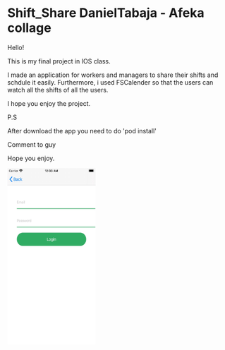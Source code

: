 # Shift_Share DanielTabaja - Afeka collage

Hello! 

This is my final project in IOS class.

I made an application for workers and managers to share their shifts and schdule it easily.
Furthermore, i used FSCalender so that the users can watch all the shifts of all the users.

I hope you enjoy the project.

P.S

After download the app you need to do 'pod install'

Comment to guy

Hope you enjoy.

<img src="LogIn.jpg" width="200" height="400">


